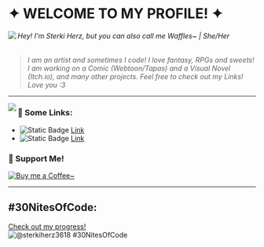 <!--
**sterkiherz/sterkiherz** is a ✨ _special_ ✨ repository because its `README.md` (this file) appears on your GitHub profile. 
-->

# ✦ WELCOME TO MY PROFILE! ✦</h1>
<img align="left" src="https://i.imgur.com/C4MjKiH.gif">

 ###### Hey! I'm Sterki Herz, but you can also call me Waffles~ | She/Her
> *I am an artist and sometimes I code!*
> *I love fantasy, RPGs and sweets! I am working on a Comic (Webtoon/Tapas) and a Visual Novel (Itch.io), and many other projects.*
> *Feel free to check out my Links! Love you :3*
---
<img align="left" src="https://i.ibb.co/x6F56qz/window-icon.png">

### :seedling: Some Links:
* ![Static Badge](https://img.shields.io/badge/ArtBlog-white?style=flat-square&logo=adafruit&logoColor=%23FFFF66&logoSize=auto&color=%23FFA500)
 [Link](https://sterkiherz.tumblr.com/)
* ![Static Badge](https://img.shields.io/badge/Itch.io-white?style=flat-square&logo=adafruit&logoColor=%23FFFF66&logoSize=auto&color=%23FFA500)
 [Link](https://sterkiherz.itch.io/)

### :seedling: Support Me!
[![Buy me a Coffee~](https://img.shields.io/badge/$-support-ff69b4.svg?style=flat)](https://ko-fi.com/sterkiherz) 

---
## #30NitesOfCode:
  [Check out my progress!](https://www.codedex.io/@sterkiherz3618/30-nites-of-code)  
  ![@sterkiherz3618 #30NitesOfCode](https://www.codedex.io/api/petStatus?user=sterkiherz3618)
